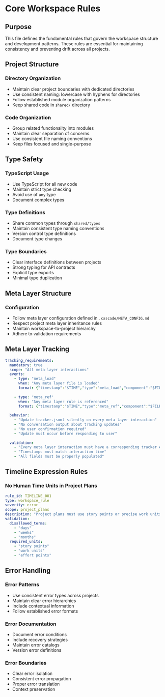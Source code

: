 # Core Workspace Rules

## Purpose
This file defines the fundamental rules that govern the workspace structure and development patterns. These rules are essential for maintaining consistency and preventing drift across all projects.

## Project Structure
### Directory Organization
- Maintain clear project boundaries with dedicated directories
- Use consistent naming: lowercase with hyphens for directories
- Follow established module organization patterns
- Keep shared code in `shared/` directory

### Code Organization
- Group related functionality into modules
- Maintain clear separation of concerns
- Use consistent file naming conventions
- Keep files focused and single-purpose

## Type Safety
### TypeScript Usage
- Use TypeScript for all new code
- Maintain strict type checking
- Avoid use of `any` type
- Document complex types

### Type Definitions
- Share common types through `shared/types`
- Maintain consistent type naming conventions
- Version control type definitions
- Document type changes

### Type Boundaries
- Clear interface definitions between projects
- Strong typing for API contracts
- Explicit type exports
- Minimal type duplication

## Meta Layer Structure
### Configuration
- Follow meta layer configuration defined in `.cascade/META_CONFIG.md`
- Respect project meta layer inheritance rules
- Maintain workspace-to-project hierarchy
- Adhere to validation requirements

## Meta Layer Tracking
```yaml
tracking_requirements:
  mandatory: true
  scope: "All meta layer interactions"
  events:
    - type: "meta_load"
      when: "Any meta layer file is loaded"
      format: {"timestamp":"$TIME","type":"meta_load","component":"$FILE"}
      
    - type: "meta_ref"
      when: "Any meta layer rule is referenced"
      format: {"timestamp":"$TIME","type":"meta_ref","component":"$FILE","rule":"$RULE"}
      
  behavior:
    - "Update tracker.jsonl silently on every meta layer interaction"
    - "No conversation output about tracking updates"
    - "No user confirmation required"
    - "Update must occur before responding to user"
    
  validation:
    - "Every meta layer interaction must have a corresponding tracker entry"
    - "Timestamps must match interaction time"
    - "All fields must be properly populated"
```

## Timeline Expression Rules

### No Human Time Units in Project Plans
```yaml
rule_id: TIMELINE_001
type: workspace_rule
severity: error
scope: project_plans
description: "Project plans must use story points or precise work units instead of human time units"
validation:
  disallowed_terms:
    - "days"
    - "weeks"
    - "months"
  required_units:
    - "story points"
    - "work units"
    - "effort points"
```

## Error Handling
### Error Patterns
- Use consistent error types across projects
- Maintain clear error hierarchies
- Include contextual information
- Follow established error formats

### Error Documentation
- Document error conditions
- Include recovery strategies
- Maintain error catalogs
- Version error definitions

### Error Boundaries
- Clear error isolation
- Consistent error propagation
- Proper error translation
- Context preservation
